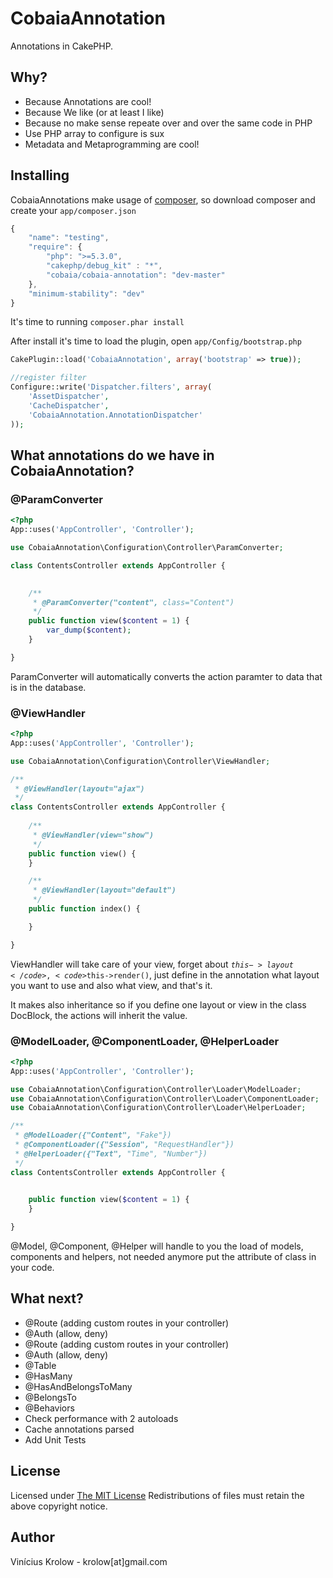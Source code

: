 CobaiaAnnotation
================

Annotations in CakePHP.

## Why?

- Because Annotations are cool!
- Because We like (or at least I like)
- Because no make sense repeate over and over the same code in PHP
- Use PHP array to configure is sux
- Metadata and Metaprogramming are cool!

## Installing

CobaiaAnnotations make usage of <a href="http://getcomposer.org">composer</a>, so download composer and create your <code>app/composer.json</code>

```javascript
{
    "name": "testing",
    "require": {
        "php": ">=5.3.0",
        "cakephp/debug_kit" : "*",
        "cobaia/cobaia-annotation": "dev-master"
    },
    "minimum-stability": "dev"
}
```

It's time to running <code>composer.phar install</code>

After install it's time to load the plugin, open <code>app/Config/bootstrap.php</code>

```php
CakePlugin::load('CobaiaAnnotation', array('bootstrap' => true));

//register filter
Configure::write('Dispatcher.filters', array(
    'AssetDispatcher',
    'CacheDispatcher',
    'CobaiaAnnotation.AnnotationDispatcher'
));
```


## What annotations do we have in CobaiaAnnotation?


### @ParamConverter

```php
<?php
App::uses('AppController', 'Controller');

use CobaiaAnnotation\Configuration\Controller\ParamConverter;

class ContentsController extends AppController {
   

    /**
     * @ParamConverter("content", class="Content")
     */
    public function view($content = 1) {
        var_dump($content);
    }

}
```

ParamConverter will automatically converts the action paramter to data that is in the database.

### @ViewHandler

```php
<?php
App::uses('AppController', 'Controller');

use CobaiaAnnotation\Configuration\Controller\ViewHandler;

/**
 * @ViewHandler(layout="ajax")
 */
class ContentsController extends AppController {
   
    /**
     * @ViewHandler(view="show")
     */
    public function view() {
    }

    /**
     * @ViewHandler(layout="default")
     */
    public function index() {

    }

}
```

ViewHandler will take care of your view, forget about <code>$this->layout</code>, <code>$this->render()</code>, just define in the annotation what layout you want to use and also what view, and that's it.

It makes also inheritance so if you define one layout or view in the class DocBlock, the actions will inherit the value.

### @ModelLoader, @ComponentLoader, @HelperLoader

```php
<?php
App::uses('AppController', 'Controller');

use CobaiaAnnotation\Configuration\Controller\Loader\ModelLoader;
use CobaiaAnnotation\Configuration\Controller\Loader\ComponentLoader;
use CobaiaAnnotation\Configuration\Controller\Loader\HelperLoader;

/**
 * @ModelLoader({"Content", "Fake"})
 * @ComponentLoader({"Session", "RequestHandler"})
 * @HelperLoader({"Text", "Time", "Number"})
 */
class ContentsController extends AppController {
   

    public function view($content = 1) {
    }

}
```

@Model, @Component, @Helper will handle to you the load of models, components and helpers, not needed anymore put the attribute of class in your code.


## What next?

- @Route (adding custom routes in your controller)
- @Auth (allow, deny)
- @Route (adding custom routes in your controller)
- @Auth (allow, deny)
- @Table
- @HasMany
- @HasAndBelongsToMany
- @BelongsTo
- @Behaviors
- Check performance with 2 autoloads
- Cache annotations parsed
- Add Unit Tests

## License

Licensed under <a href="http://www.opensource.org/licenses/mit-license.php">The MIT License</a>
Redistributions of files must retain the above copyright notice.

## Author

Vinícius Krolow - krolow[at]gmail.com

